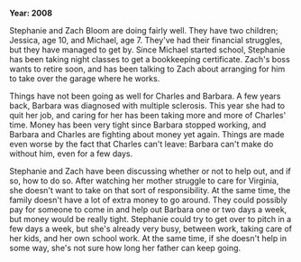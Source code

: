 **Year: 2008**

Stephanie and Zach Bloom are doing fairly well. They have two children; Jessica, age 10, and Michael, age 7. They've had their financial struggles, but they have managed to get by. Since Michael started school, Stephanie has been taking night classes to get a bookkeeping certificate. Zach's boss wants to retire soon, and has been talking to Zach about arranging for him to take over the garage where he works.

Things have not been going as well for Charles and Barbara. A few years back, Barbara was diagnosed with multiple sclerosis. This year she had to quit her job, and caring for her has been taking more and more of Charles' time. Money has been very tight since Barbara stopped working, and Barbara and Charles are fighting about money yet again. Things are made even worse by the fact that Charles can't leave: Barbara can't make do without him, even for a few days.

Stephanie and Zach have been discussing whether or not to help out, and if so, how to do so. After watching her mother struggle to care for Virginia, she doesn't want to take on that sort of responsibility. At the same time, the family doesn't have a lot of extra money to go around. They could possibly pay for someone to come in and help out Barbara one or two days a week, but money would be really tight. Stephanie could try to get over to pitch in a few days a week, but she's already very busy, between work, taking care of her kids, and her own school work. At the same time, if she doesn't help in some way, she's not sure how long her father can keep going.

